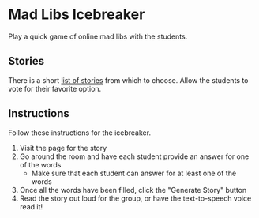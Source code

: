 # Mad Libs Icebreaker
Play a quick game of online mad libs with the students.

## Stories
There is a short [list of stories](https://madlibs2.hylandoutreach.repl.co/) from which to choose. Allow the students to vote for their favorite option.

## Instructions
Follow these instructions for the icebreaker.

1. Visit the page for the story
1. Go around the room and have each student provide an answer for one of the words
    - Make sure that each student can answer for at least one of the words
1. Once all the words have been filled, click the "Generate Story" button
1. Read the story out loud for the group, or have the text-to-speech voice read it!

